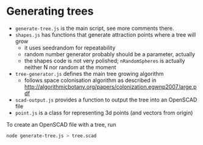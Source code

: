 # Generating trees

- `generate-tree.js` is the main script, see more comments there.
- `shapes.js` has functions that generate attraction points where a tree will grow
  - it uses seedrandom for repeatability
  - random number generator probably should be a parameter, actually
  - the shapes code is not very polished; `nRandomSpheres` is actually neither N nor random at the moment
- `tree-generator.js` defines the main tree growing algorithm
  - follows space colonisation algorithm as described in http://algorithmicbotany.org/papers/colonization.egwnp2007.large.pdf
- `scad-output.js` provides a function to output the tree into an OpenSCAD file
- `point.js` is a class for representing 3d points (and vectors from origin)

To create an OpenSCAD file with a tree, run
```sh
node generate-tree.js > tree.scad
```

